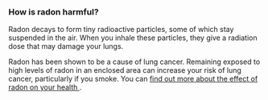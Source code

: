 ###  How is radon harmful?

Radon decays to form tiny radioactive particles, some of which stay suspended
in the air. When you inhale these particles, they give a radiation dose that
may damage your lungs.

Radon has been shown to be a cause of lung cancer. Remaining exposed to high
levels of radon in an enclosed area can increase your risk of lung cancer,
particularly if you smoke. You can [ find out more about the effect of radon
on your health ](https://www.epa.ie/environment-and-you/radon/health-risks/) .
